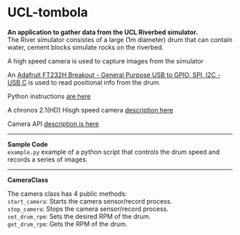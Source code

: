 # UCL-tombola

**An application to gather data from the UCL Riverbed simulator.**
<br>
The River simulator consistes of a large (1m diameter) drum that can contain water, cement blocks simulate rocks on the riverbed.

A high speed camera is used to capture images from the simulator

An [Adafruit FT232H Breakout - General Purpose USB to GPIO, SPI, I2C - USB C](https://www.adafruit.com/product/2264) is 
used to read positional info from the drum.

Python instructions [are here](https://github.com/adafruit/Adafruit_Blinka)

A chronos 2.1(HD) Hisgh speed camera [description here](https://www.krontech.ca/product/chronos-2-1-hd-high-speed-camera/)

Camera API [description is here](https://www.krontech.ca/wp-content/uploads/2020/05/WebAPI_Printout.pdf)

---
**Sample Code**<br>
`example.py` example of a python script that controls the drum speed and records a series of images.

---
**CameraClass**

The camera class has 4 public methods:<br>
`start_camera`: Starts the camera sensor/record process.<br>
`stop_camera`: Stops the camera sensor/record process.<br>
`set_drum_rpm`: Sets the desired RPM of the drum.<br>
`get_drum_rpm`: Gets the RPM of the drum.



